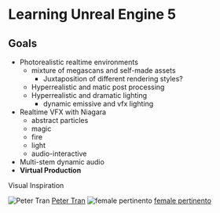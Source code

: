# Learning Unreal Engine 5

## Goals
* Photorealistic realtime environments
  * mixture of megascans and self-made assets
    * Juxtaposition of different rendering styles?
  * Hyperrealistic and matic post processing
  * Hyperrealistic and dramatic lighting
    * dynamic emissive and vfx lighting
* Realtime VFX with Niagara
 	* abstract particles
  * magic
  * fire
  * light
  * audio-interactive
* Multi-stem dynamic audio
* **Virtual Production**

Visual Inspiration

![Peter Tran](https://cdnb.artstation.com/p/assets/images/images/030/625/545/large/peter-tran-highresscreenshot00039.jpg?1601167991)
[Peter Tran](https://www.artstation.com/petertran)
![female pertinento](https://images.squarespace-cdn.com/content/v1/54faf78ce4b04da0abdfbde8/0b7b05d4-b63a-41e0-aedb-6799751f01c1/1.jpg?format=750w)
[female pertinento](https://www.instagram.com/femalepentimento/)

